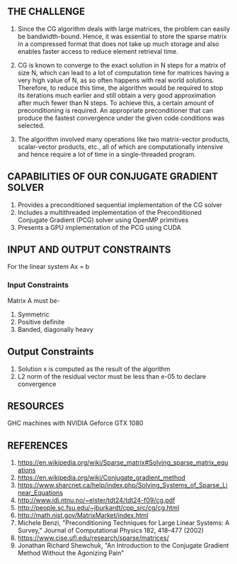 ## THE CHALLENGE
1) Since the CG algorithm deals with large matrices, the problem can easily be bandwidth-bound. Hence, it was essential to store the sparse matrix in a compressed format that does not take up much storage and also enables faster access to reduce element retrieval time.

2) CG is known to converge to the exact solution in N steps for a matrix of size N, which can lead to a lot of computation time for matrices having a very high value of N, as so often happens with real world solutions. Therefore, to reduce this time, the algorithm would be required to stop its iterations much earlier and still obtain a very good approximation after much fewer than N steps. To achieve this, a certain amount of preconditioning is required. An appropriate preconditioner that can produce the fastest convergence under the given code conditions was selected.

3) The algorithm involved many operations like two matrix-vector products, scalar-vector products, etc., all of which are computationally intensive and hence require a lot of time in a single-threaded program.

## CAPABILITIES OF OUR CONJUGATE GRADIENT SOLVER
1) Provides a preconditioned sequential implementation of the CG solver
2) Includes a multithreaded implementation of the Preconditioned Conjugate Gradient (PCG) solver using OpenMP primitives
3) Presents a GPU implementation of the PCG using CUDA

## INPUT AND OUTPUT CONSTRAINTS
For the linear system Ax = b
### Input Constraints
Matrix A must be-
1) Symmetric
2) Positive definite
3) Banded, diagonally heavy
## Output Constraints
1) Solution x is computed as the result of the algorithm
2) L2 norm of the residual vector must be less than e-05 to declare convergence

## RESOURCES
GHC machines with NVIDIA Geforce GTX 1080

## REFERENCES
1. https://en.wikipedia.org/wiki/Sparse_matrix#Solving_sparse_matrix_equations
2. https://en.wikipedia.org/wiki/Conjugate_gradient_method
3. https://www.sharcnet.ca/help/index.php/Solving_Systems_of_Sparse_Linear_Equations
4. http://www.idi.ntnu.no/~elster/tdt24/tdt24-f09/cg.pdf
5. http://people.sc.fsu.edu/~jburkardt/cpp_src/cg/cg.html
6. http://math.nist.gov/MatrixMarket/index.html
7. Michele Benzi, "Preconditioning Techniques for Large Linear Systems: A Survey," Journal of Computational Physics 182, 418–477 (2002)
8. https://www.cise.ufl.edu/research/sparse/matrices/
9. Jonathan Richard Shewchuk, "An Introduction to the Conjugate Gradient Method Without the Agonizing Pain" 
